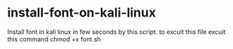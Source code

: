 # install-font-on-kali-linux
Install font in kali linux in few seconds by this script.
to excuit this file excuit this command 
chmod +x font.sh
